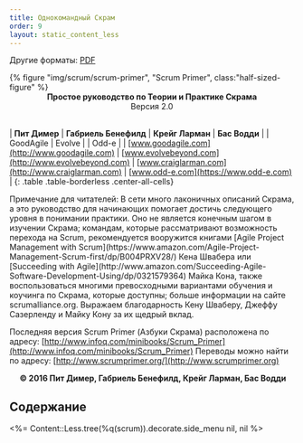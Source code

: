```yaml
---
title: Однокомандный Скрам
order: 9
layout: static_content_less
---
```


Другие форматы: [PDF](http://scrumprimer.org/scrumprimer20_small.pdf)

<div>
  {% figure "img/scrum/scrum-primer", "Scrum Primer", class:"half-sized-figure" %}
</div>

<center><b>Простое руководство по Теории и Практике Скрама</b></center>
<center>Версия 2.0</center>
<br/>

| **Пит Димер**    | **Габриель Бенефилд**  | **Крейг Ларман**    | **Бас Водди** |
| GoodAgile          | Evolve                   |                     | Odd-e |
| [www.goodagile.com](http://www.goodagile.com)  | [www.evolvebeyond.com](http://www.evolvebeyond.com)     | [www.craiglarman.com](http://www.craiglarman.com) | [www.odd-e.com](https://www.odd-e.com) |
{: .table .table-borderless .center-all-cells}

<p/>
Примечание для читателей: В сети много лаконичных описаний Скрама, а это руководство для начинающих помогает достичь следующего уровня в понимании практики. Оно не является конечным шагом в изучении Скрама; командам, которые рассматривают возможность перехода на Scrum, рекомендуется вооружится книгами [Agile Project Management with Scrum](https://www.amazon.com/Agile-Project-Management-Scrum-first/dp/B004PRXV28/) Кена Швабера или [Succeeding with Agile](http://www.amazon.com/Succeeding-Agile-Software-Development-Using/dp/0321579364) Майка Кона, также воспользоваться многими превосходными вариантами обучения и коучинга по Скрама, которые доступны; больше информации на сайте scrumalliance.org. Выражаем благодарность Кену Шваберу, Джеффу Сазерленду и Майку Кону за их щедрый вклад.

Последняя версия Scrum Primer (Азбуки Скрама) расположена по адресу: [http://www.infoq.com/minibooks/Scrum_Primer](http://www.infoq.com/minibooks/Scrum_Primer) Переводы можно найти по адресу: [http://www.scrumprimer.org/](http://www.scrumprimer.org)

<center><b> © 2016 Пит Димер, Габриель Бенефилд, Крейг Ларман, Бас Водди</b></center>

## Содержание

<%= Content::Less.tree(%q(scrum)).decorate.side_menu nil, nil %>
